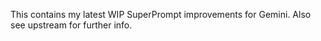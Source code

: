 This contains my latest WIP SuperPrompt improvements for Gemini.
Also see upstream for further info.
